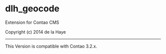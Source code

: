 dlh_geocode
=========

Extension for Contao CMS

Copyright (c) 2014 de la Haye

---

This Version is compatible with Contao 3.2.x.